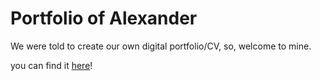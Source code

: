 # Portfolio of Alexander

We were told to create our own digital portfolio/CV, so, welcome to mine.

you can find it [here](www.alexwho.se)!
